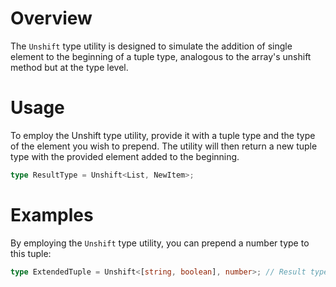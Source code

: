 # Overview

The `Unshift` type utility is designed to simulate the addition of single element to the beginning of a tuple type, analogous to the array's unshift method but at the type level.

# Usage

To employ the Unshift type utility, provide it with a tuple type and the type of the element you wish to prepend. The utility will then return a new tuple type with the provided element added to the beginning.

```typescript
type ResultType = Unshift<List, NewItem>;
```

# Examples

By employing the `Unshift` type utility, you can prepend a number type to this tuple:

```typescript
type ExtendedTuple = Unshift<[string, boolean], number>; // Result type: [number, string, boolean]
```
